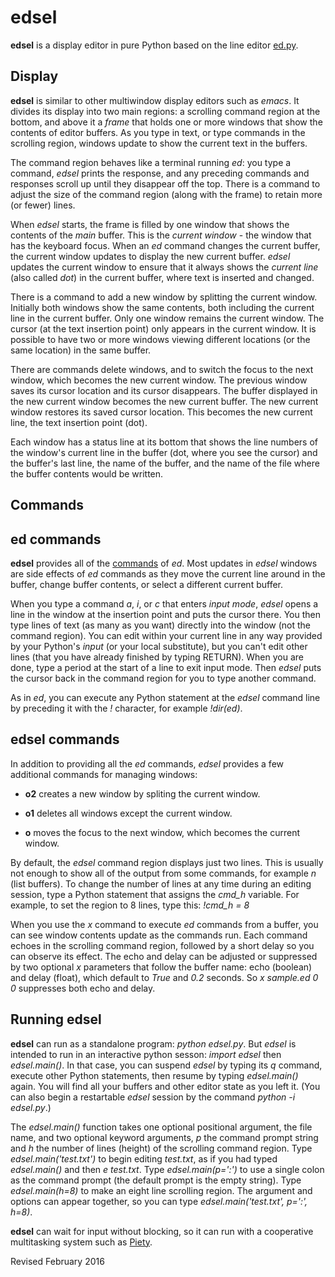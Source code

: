 
edsel
===

**edsel** is a display editor in pure Python based on the line editor
  [ed.py](ed.md).

## Display ##

**edsel** is similar to other multiwindow display editors such as
*emacs*.  It divides its display into two main regions: a scrolling
command region at the bottom, and above it a *frame* that holds one
or more windows that show the contents of editor buffers.  As you
type in text, or type commands in the scrolling region, windows
update to show the current text in the buffers.

The command region behaves like a terminal running *ed*: you type a
command, *edsel* prints the response, and any preceding commands and
responses scroll up until they disappear off the top.  There is a
command to adjust the size of the command region (along with the
frame) to retain more (or fewer) lines.

When *edsel* starts, the frame is filled by one window that shows the
contents of the *main* buffer.  This is the *current window* - the
window that has the keyboard focus.  When an *ed* command changes the
current buffer, the current window updates to display the new current
buffer.  *edsel* updates the current window to ensure that it always
shows the *current line* (also called *dot*) in the current buffer,
where text is inserted and changed.

There is a command to add a new window by splitting the current
window.  Initially both windows show the same contents, both including
the current line in the current buffer.  Only one window remains the
current window.  The cursor (at the text insertion point) only appears
in the current window.  It is possible to have two or more windows viewing
different locations (or the same location) in the same buffer.

There are commands delete windows, and to switch the focus to the next
window, which becomes the new current window.  The previous window
saves its cursor location and its cursor disappears.  The buffer
displayed in the new current window becomes the new current buffer.
The new current window restores its saved cursor location.  This becomes
the new current line, the text insertion point (dot).

Each window has a status line at its bottom that shows the line
numbers of the window's current line in the buffer (dot, where you see
the cursor) and the buffer's last line, the name of the buffer, and
the name of the file where the buffer contents would be written.

## Commands ##

## ed commands ##

**edsel** provides all of the [commands](ed.txt) of *ed*.  Most
updates in *edsel* windows are side effects of *ed* commands as they
move the current line around in the buffer, change buffer contents, or
select a different current buffer.

When you type a command *a*, *i*, or *c* that enters *input mode*,
*edsel* opens a line in the window at the insertion point and puts the
cursor there.  You then type lines of text (as many as you want)
directly into the window (not the command region).  You can edit
within your current line in any way provided by your Python's
*input* (or your local substitute), but you can't edit other lines
(that you have already finished by typing RETURN).  When you are done,
type a period at the start of a line to exit input mode.  Then *edsel*
puts the cursor back in the command region for you to type another
command.

As in *ed*, you can execute any Python statement at the *edsel*
command line by preceding it with the *!* character, for example
*!dir(ed)*.

## edsel commands ##

In addition to providing all the *ed* commands, *edsel* provides a
few additional commands for managing windows:

- **o2** creates a new window by spliting the current window. 

- **o1** deletes all windows except the current window. 

- **o** moves the focus to the next window, which becomes the current window.

By default, the *edsel* command region displays just two lines.  This
is usually not enough to show all of the output from some commands,
for example *n* (list buffers).  To change the number of lines at any
time during an editing session, type a Python statement that assigns
the *cmd_h* variable.  For example, to set the region to 8 lines, type
this: *!cmd_h = 8*

When you use the *x* command to execute *ed* commands from a buffer,
you can see window contents update as the commands run.  Each command
echoes in the scrolling command region, followed by a short delay so
you can observe its effect.  The echo and delay can be adjusted or
suppressed by two optional *x* parameters that follow the buffer name:
echo (boolean) and delay (float), which default to *True* and *0.2*
seconds.  So *x sample.ed 0 0* suppresses both echo and delay.

## Running edsel ##

**edsel** can run as a standalone program: *python edsel.py*.  But *edsel*
is intended to run in an interactive python sesson: *import edsel* then
*edsel.main()*.  In that case, you can suspend *edsel* by typing its *q*
command, execute other Python statements, then resume by typing
*edsel.main()* again.  You will find all your buffers and other editor
state as you left it.  (You can also begin a restartable *edsel* session
by the command *python -i edsel.py*.)

The *edsel.main()* function takes one optional positional argument, the
file name, and two optional keyword arguments, *p* the command prompt
string and *h* the number of lines (height) of the scrolling command
region.  Type *edsel.main('test.txt')* to begin editing *test.txt*, as if
you had typed *edsel.main()* and then *e test.txt*.  Type
*edsel.main(p=':')* to use a single colon as the command prompt (the
default prompt is the empty string).  Type *edsel.main(h=8)* to make an eight line
scrolling region.  The argument and options can
appear together, so you can type *edsel.main('test.txt', p=':', h=8)*.

**edsel** can wait for input without blocking, so it can run with a
cooperative multitasking system such as [Piety](../piety/README.md).

Revised February 2016
